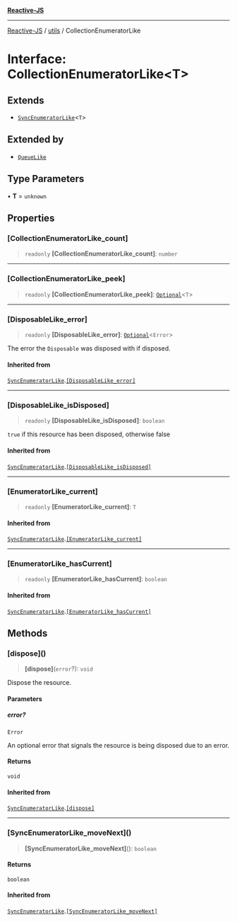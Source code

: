 [**Reactive-JS**](../../README.md)

***

[Reactive-JS](../../README.md) / [utils](../README.md) / CollectionEnumeratorLike

# Interface: CollectionEnumeratorLike\<T\>

## Extends

- [`SyncEnumeratorLike`](SyncEnumeratorLike.md)\<`T`\>

## Extended by

- [`QueueLike`](QueueLike.md)

## Type Parameters

• **T** = `unknown`

## Properties

### \[CollectionEnumeratorLike\_count\]

> `readonly` **\[CollectionEnumeratorLike\_count\]**: `number`

***

### \[CollectionEnumeratorLike\_peek\]

> `readonly` **\[CollectionEnumeratorLike\_peek\]**: [`Optional`](../../functions/type-aliases/Optional.md)\<`T`\>

***

### \[DisposableLike\_error\]

> `readonly` **\[DisposableLike\_error\]**: [`Optional`](../../functions/type-aliases/Optional.md)\<`Error`\>

The error the `Disposable` was disposed with if disposed.

#### Inherited from

[`SyncEnumeratorLike`](SyncEnumeratorLike.md).[`[DisposableLike_error]`](SyncEnumeratorLike.md#disposablelike_error)

***

### \[DisposableLike\_isDisposed\]

> `readonly` **\[DisposableLike\_isDisposed\]**: `boolean`

`true` if this resource has been disposed, otherwise false

#### Inherited from

[`SyncEnumeratorLike`](SyncEnumeratorLike.md).[`[DisposableLike_isDisposed]`](SyncEnumeratorLike.md#disposablelike_isdisposed)

***

### \[EnumeratorLike\_current\]

> `readonly` **\[EnumeratorLike\_current\]**: `T`

#### Inherited from

[`SyncEnumeratorLike`](SyncEnumeratorLike.md).[`[EnumeratorLike_current]`](SyncEnumeratorLike.md#enumeratorlike_current)

***

### \[EnumeratorLike\_hasCurrent\]

> `readonly` **\[EnumeratorLike\_hasCurrent\]**: `boolean`

#### Inherited from

[`SyncEnumeratorLike`](SyncEnumeratorLike.md).[`[EnumeratorLike_hasCurrent]`](SyncEnumeratorLike.md#enumeratorlike_hascurrent)

## Methods

### \[dispose\]()

> **\[dispose\]**(`error`?): `void`

Dispose the resource.

#### Parameters

##### error?

`Error`

An optional error that signals the resource is being disposed due to an error.

#### Returns

`void`

#### Inherited from

[`SyncEnumeratorLike`](SyncEnumeratorLike.md).[`[dispose]`](SyncEnumeratorLike.md#dispose)

***

### \[SyncEnumeratorLike\_moveNext\]()

> **\[SyncEnumeratorLike\_moveNext\]**(): `boolean`

#### Returns

`boolean`

#### Inherited from

[`SyncEnumeratorLike`](SyncEnumeratorLike.md).[`[SyncEnumeratorLike_moveNext]`](SyncEnumeratorLike.md#syncenumeratorlike_movenext)
